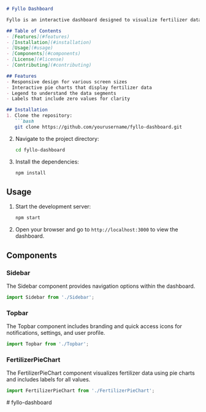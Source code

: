```markdown
# Fyllo Dashboard

Fyllo is an interactive dashboard designed to visualize fertilizer data using pie charts. This project leverages React and Recharts to create dynamic and responsive charts that provide insights into fertilizer requirements.

## Table of Contents
- [Features](#features)
- [Installation](#installation)
- [Usage](#usage)
- [Components](#components)
- [License](#license)
- [Contributing](#contributing)

## Features
- Responsive design for various screen sizes
- Interactive pie charts that display fertilizer data
- Legend to understand the data segments
- Labels that include zero values for clarity

## Installation
1. Clone the repository:
   ```bash
   git clone https://github.com/yourusername/fyllo-dashboard.git
   ```
2. Navigate to the project directory:
   ```bash
   cd fyllo-dashboard
   ```
3. Install the dependencies:
   ```bash
   npm install
   ```

## Usage
1. Start the development server:
   ```bash
   npm start
   ```
2. Open your browser and go to `http://localhost:3000` to view the dashboard.

## Components

### Sidebar
The Sidebar component provides navigation options within the dashboard.

```jsx
import Sidebar from './Sidebar';
```

### Topbar
The Topbar component includes branding and quick access icons for notifications, settings, and user profile.

```jsx
import Topbar from './Topbar';
```

### FertilizerPieChart
The FertilizerPieChart component visualizes fertilizer data using pie charts and includes labels for all values.

```jsx
import FertilizerPieChart from './FertilizerPieChart';
```
#   f y l l o - d a s h b o a r d  
 
